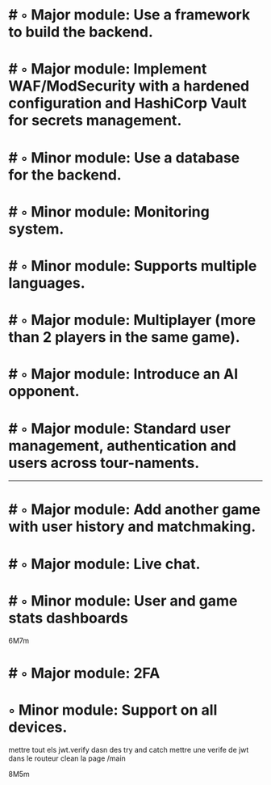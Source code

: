 #	# ◦ Major module: Use a framework to build the backend.
#	# ◦ Major module: Implement WAF/ModSecurity with a hardened configuration and HashiCorp Vault for secrets management.
#	# ◦ Minor module: Use a database for the backend.
#	# ◦ Minor module: Monitoring system.
#	# ◦ Minor module: Supports multiple languages.
# 	# ◦ Major module: Multiplayer (more than 2 players in the same game).
#	# ◦ Major module: Introduce an AI opponent.
#	# ◦ Major module: Standard user management, authentication and users across tour-naments.
------------------------------------------------------------------------
#	# ◦ Major module: Add another game with user history and matchmaking.
#	# ◦ Major module: Live chat.
#	# ◦ Minor module: User and game stats dashboards
6M7m
#	# ◦ Major module: 2FA


# ◦ Minor module: Support on all devices.

mettre tout els jwt.verify dasn des try and catch
mettre une verife de jwt dans le routeur
clean la page /main

8M5m
